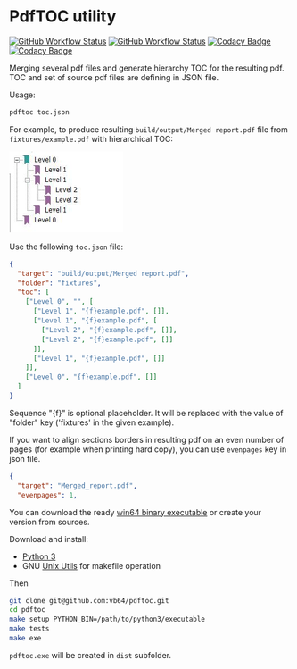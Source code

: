 # PdfTOC utility
[![GitHub Workflow Status](https://img.shields.io/github/workflow/status/vb64/pdftoc/pdftoc%20pep257?label=Pep257&style=plastic)](https://github.com/vb64/pdftoc/actions?query=workflow%3A%22pdftoc+pep257%22)
[![GitHub Workflow Status](https://img.shields.io/github/workflow/status/vb64/pdftoc/pdftoc%20tests?label=Python%203.6%203.7%203.8%203.9&style=plastic)](https://github.com/vb64/pdftoc/actions?query=workflow%3A%22pdftoc+tests%22)
[![Codacy Badge](https://app.codacy.com/project/badge/Grade/aa5f850432ca45408ab72c002f0689ea)](https://www.codacy.com/gh/vb64/pdftoc/dashboard?utm_source=github.com&amp;utm_medium=referral&amp;utm_content=vb64/pdftoc&amp;utm_campaign=Badge_Grade)
[![Codacy Badge](https://app.codacy.com/project/badge/Coverage/aa5f850432ca45408ab72c002f0689ea)](https://www.codacy.com/gh/vb64/pdftoc/dashboard?utm_source=github.com&utm_medium=referral&utm_content=vb64/pdftoc&utm_campaign=Badge_Coverage)

Merging several pdf files and generate hierarchy TOC for the resulting pdf. TOC and set of source pdf files are defining in JSON file.

Usage:
```bash
pdftoc toc.json
```

For example, to produce resulting `build/output/Merged report.pdf` file from `fixtures/example.pdf` with hierarchical TOC:

![Merged report.pdf](fixtures/example.jpg)

Use the following `toc.json` file:

```json
{
  "target": "build/output/Merged report.pdf",
  "folder": "fixtures",
  "toc": [
    ["Level 0", "", [
      ["Level 1", "{f}example.pdf", []],
      ["Level 1", "{f}example.pdf", [
        ["Level 2", "{f}example.pdf", []],
        ["Level 2", "{f}example.pdf", []]
      ]],
      ["Level 1", "{f}example.pdf", []]
    ]],
    ["Level 0", "{f}example.pdf", []]
  ]
}
```

Sequence "{f}" is optional placeholder. It will be replaced with the value of "folder" key ('fixtures' in the given example).

If you want to align sections borders in resulting pdf on an even number of pages (for example when printing hard copy), you can use `evenpages` key in json file.

```json
{
  "target": "Merged_report.pdf",
  "evenpages": 1,
```

You can download the ready [win64 binary executable](https://github.com/vb64/pdftoc/releases/download/v.1.1/pdftoc.exe) or create your version from sources.

Download and install:

- [Python 3](https://www.python.org/downloads/release/python-3810/)
- GNU [Unix Utils](http://unxutils.sourceforge.net/) for makefile operation

Then

```bash
git clone git@github.com:vb64/pdftoc.git
cd pdftoc
make setup PYTHON_BIN=/path/to/python3/executable
make tests
make exe
```

`pdftoc.exe` will be created in `dist` subfolder.
